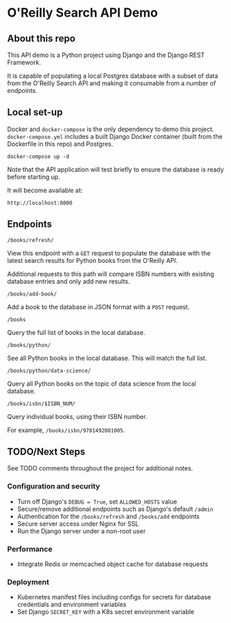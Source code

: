 # O'Reilly Search API Demo

## About this repo

This API demo is a Python project using Django and the Django REST Framework.

It is capable of populating a local Postgres database with a subset of data from
the O'Reilly Search API and making it consumable from a number of endpoints.

## Local set-up

Docker and `docker-compose` is the only dependency to demo this project. 
`docker-compose.yml` includes a built Django Docker container (built from the 
  Dockerfile in this repo) and Postgres.

```
docker-compose up -d
```

Note that the API application will test briefly to ensure the database is ready 
before starting up.

It will become available at:

```
http://localhost:8000
```

## Endpoints

```
/books/refresh/
```

View this endpoint with a `GET` request to populate the database with the latest 
search results for Python books from the O'Reilly API.

Additional requests to this path will compare ISBN numbers with existing 
database entries and only add new results.

```
/books/add-book/
```

Add a book to the database in JSON format with a `POST` request.

```
/books
```

Query the full list of books in the local database.

```
/books/python/
```

See all Python books in the local database. This will match the full list.

```
/books/python/data-science/
```

Query all Python books on the topic of data science from the local database.

```
/books/isbn/$ISBN_NUM/
```

Query individual books, using their ISBN number.

For example, `/books/isbn/9781492081005`.

## TODO/Next Steps

See TODO comments throughout the project for additional notes.

### Configuration and security
- Turn off Django's `DEBUG = True`, set `ALLOWED_HOSTS` value
- Secure/remove additional endpoints such as Django's default `/admin`
- Authentication for the `/books/refresh` and `/books/add` endpoints
- Secure server access under Nginx for SSL
- Run the Django server under a non-root user

### Performance
- Integrate Redis or memcached object cache for database requests

### Deployment
- Kubernetes manifest files including configs for secrets for database credentials and environment variables
- Set Django `SECRET_KEY` with a K8s secret environment variable


